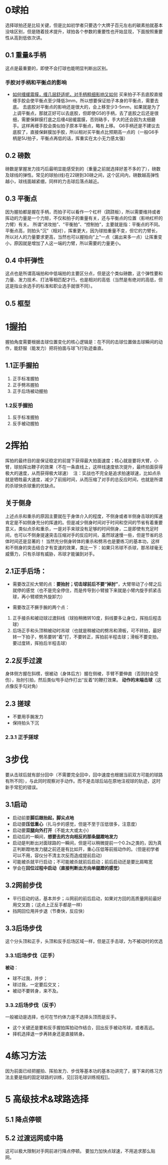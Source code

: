 
# 0球拍
选择球拍还是比较关键，但是比如初学者只要选个大牌子百元左右的碳素拍就基本没啥区别，但是随着技术提升，球拍各个参数的重要性也开始显现，下面按照重要性从高到低依次讲。
## 0.1 重量&手柄
这点是最重要的，即使不会打球也能明显判断出区别。

### 手胶对手柄和平衡点的影响
- [如何缠缓震膜，缠几层舒适呢，对手柄粗细影响又如何](https://bbs.badmintoncn.com/forum.php?mod=viewthread&tid=1358858)
买来拍子不去底胶直接缠手胶会使平衡点至少降低3mm，所以想要保证拍子本身的平衡点，需要去底。
去底胶对平衡点的影响还是很大的，会上移至少3-5mm，如果就是为了上调平衡点，那就正好可以去底胶，但即使G5的手柄，去了底胶之后还是很细，需要保鲜膜打底之后缠4层缓震膜，否则硌手，手大的还会因为太细磨手。这样再缠手胶会类似拍子原本平衡点，略有上移。
G6手柄还是不建议去底胶了，直接保鲜膜加手胶，所以相对买平衡点比预期高一点的（一般G6手柄是5U拍子，平衡点再低的话，挥重实在太小无力感太强）
## 0.2 磅数
磅数是掌握发力技巧后最明显能感受到的（重量之前就选择好差不多的了），磅数及球线的弹性。常见的球拍(线)在22磅到30磅之间，这个区间内，磅数越高弹性越小，球线面越紧绷，同样的力击球后落点越近。
## 0.3 平衡点
因为握拍都是握在手柄，而拍子可以看作一个杠杆（跷跷板），所以需要维持或者挥动的力量是一个力矩，不仅和拍子的重量有关，还与平衡点的位置（影响杠杆的力臂）有关。
所谓“进攻拍”、“平衡拍”、“控制拍”，主要就是指：平衡点的不同。平衡点高，则拍头“沉”（相对），挥重更大，因为球拍重量不变，但它的力臂长，所以对人的力量要求更高，当然也可以握拍向“上”一点（漏出来多一点）让挥重变小，原因就是增加了人这一端的力臂，所以需要的力量更小。
## 0.4 中杆弹性
这点也是所谓高端拍和中低端拍的主要区分点，但是这个类似磅数，这个弹性要和力量、发力技术、打法等相匹配才行。也是相对的高低（当然是有绝对的高低，但这是指业余选手的标准和职业选手就很不同）。

## 0.5 框型

# 1握拍
握拍角度需要根据击球位置变化的核心逻辑是：在不同的击球位置做击球瞬间的动作，能舒服（能发力）把将拍面与球飞行轨迹垂直。
## 1.1正手握拍
1. 正手标准握拍
2. 正手劈吊握拍
3. 正手后场被动握拍

### 1.2反手握拍
1. 反手标准握拍
2. 反手被动握拍


# 2挥拍
挥拍的最终目的是保证稳定的前提下获得最大拍面速度；核心就是要将大臂，小臂，球拍挥出鞭子的效果（不在一条直线上，这样线速度依次提升，最终拍面获得极大的速度，从而获得极大球速） 
注：实战也不完全是追求拍速球速，比如点杀就是牺牲最大速度，减少了前摇时间，从而压缩了对手的总反应时间，也就是所谓的杀球快杀球重的优缺点。
## 关于侧身
上述点杀和重杀的原因主要就在于身体介入的程度，不侧身或者半侧身击球的挥速肯定是不如侧身充分的挥速的。但是减少侧身时间对于时间和空间的节省有着重要意义，类似点杀和重杀，一是对手来球没有足够的时间侧身，二是即使有充足时间，也可以不侧身提速突击压缩对手的反应时间，虽然球速慢一些，但是节省的总体时间还是显著的！
当然充分侧身转体的重杀和劈吊也是要练习的基本功，这样和不侧身的突击结合才有变速的效果，类比一下：如果只吊球不杀球，那吊球毫无威慑力，只有杀球有威胁，吊球才能骗到对手。

## 2.1正手后场：

- 需要改正抡大臂的点：**要抬肘；切击球前后不要“掉肘”**，大臂带动了小臂之后就停的感觉（也不是完全停住，而是传导到小臂接下来就是小臂内旋手抓紧击球，再小臂顺势外旋卸力）

- 需要改正不撅手腕的两个点：
1. 正手接杀和被动球过渡斜线（球拍稍微转10度，斜线要多让身位，挥拍后程击球）
2. 后场正手和头顶稍被动时吊球（也就是稍被动的劈吊和滑板，可不转拍，最好转一下拍子，劈吊要转“着”打，不要转正，挥拍前半程击球；滑板不要变拍，要过度转，挥拍后半程击球）

## 2.2反手过渡
身体侧方握在斜楞，很被动（身体后方）握在侧棱，手臂不要伸直（否则肘会受伤），抬肘引拍，然后类似甩手动作打出“反着”的鞭打效果。
**动作的末端击球**（这点像反手勾对角）

## 2.3 搓球
- 不要用手腕发力
- 保持拍头下沉
### 2.3.1 正手搓球


# 3步伐
要从击球后就有部分回中（不需要完全回中，回中速度也根据当前双方可能的球路有所不同），与此同时观察对手动作。而不是击球后站在原地注视球的轨迹，这时新手常犯的错误。
## 3.1启动
- 启动前要**脚后跟抬起，脚尖点地**
- 启动要**压低重心**（扎马步的感觉，但是不至于压低很多，注意度）
- 启动要**双腿向外打开**（不能太大或太小）
- 启动后的一瞬间，**想要去的方向相反的那条腿蹬地发力**
- 启动是判断出对面球路的一瞬间，但是可以稍微提前一个0.2s之类的，因为真正判断蹬地发力腿之前还是有比如开，重心压低等前摇动作的。（但是初学者可以不用，容仪分不清主次反而造成提前启动）
- 可能被杀就平行启动；不可能被杀就前后启动；前后启动还是要比肩略宽
- 学会在**回位过程中启动（直接判断出方向单腿蹬的感觉）**

## 3.2网前步伐
- 平行启动的话，基本并步；斗网前的前后启动，如果对方回的高质量网前最好用交叉跑；（这点上正反手都是一样）
- 挡网回位用并步退（节奏快，反应快）

## 3.3后场步伐
这个分头顶和正手，头顶和反手后场区域一样，但是正手击球，为不被动时的优选
### 3.3.1后场步伐（正手）

**被动**：
- 球不过我，并步；
- 球过我，一定要后交叉；
- 被动不要转身，来不及。
### 3.3.2后场步伐（反手）
一般被动是选择，也可在节约体力是不选择头顶而是反手。
- 这个关键还是要和反手握拍挥拍动作结合，回出反手被动吊球，或者高远。
- 择机选择退一步再转身还是直接转身。

# 4练习方法
因为前面已经把握拍、挥拍发力、步伐等基本功的基本功讲完了，接下来的练习方法主要是指的固定球路的训练，见[[羽毛球训练规程]]。
# 5 高级技术&球路选择

## 5.1 降点停顿


## 5.2 过渡远网或中路
这可以极大限制对手网前进行降点停顿。 要加力加快点球速，不用追求那么贴网。